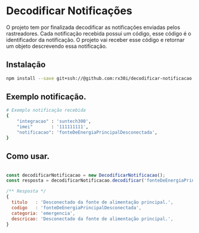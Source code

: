 # Decodificar Notificações

O projeto tem por finalizada decodificar as notificações enviadas pelos rastreadores. Cada notificação recebida possui um código, esse código é o identificador da notificação. O projeto vai receber esse código e retornar um objeto descrevendo essa notificação.

## Instalação

```bash
npm install --save git+ssh://@github.com:rx30i/decodificar-notificacao.git
```

## Exemplo notificação.

```bash
# Exemplo notificação recebida
{
    "integracao" : 'suntech300',
    "imei"       : '111111111',
    "notificacao": 'fonteDeEnergiaPrincipalDesconectada',
}
```

## Como usar.

```javascript

const decodificarNotificacao = new DecodificarNotificacao();
const resposta = decodificarNotificacao.decodificar('fonteDeEnergiaPrincipalDesconectada');

/** Resposta */
{
  titulo   : 'Desconectado da fonte de alimentação principal.',
  codigo   : 'fonteDeEnergiaPrincipalDesconectada',
  categoria: 'emergencia',
  descricao: 'Desconectado da fonte de alimentação principal.',
}

```
